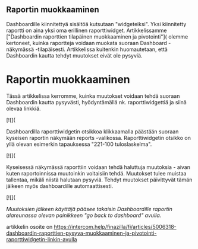 ## Raportin muokkaaminen

Dashboardille kiinnitettyä sisältöä kutsutaan "widgeteiksi". Yksi kiinnitetty raportti on aina yksi oma erillinen raporttiwidget. Artikkelissamme ["Dashboardin raporttien tilapäinen muokkaaminen ja pivotointi"]( olemme kertoneet, kuinka raportteja voidaan muokata suoraan Dashboard -näkymässä -tilapäisesti. Artikkelissa kuitenkin huomautetaan, että Dashboardin kautta tehdyt muutokset eivät ole pysyviä.

# Raportin muokkaaminen

Tässä artikkelissa kerromme, kuinka muutokset voidaan tehdä suoraan Dashboardin kautta pysyvästi, hyödyntämällä nk. raporttiwidgettiä ja siinä olevaa linkkiä.

[![](

Dashboardilla raporttiwidgetin otsikkoa klikkaamalla päästään suoraan kyseisen raportin näkymään reports -valikossa. Raporttiwidgetin otsikko on yllä olevan esimerkin tapauksessa "221-100 tuloslaskelma".

[![](

Kyseisessä näkymässä raporttiin voidaan tehdä haluttuja muutoksia - aivan kuten raportoinnissa muutoinkin voitaisiin tehdä. Muutokset tulee muistaa tallentaa, mikäli niistä halutaan pysyviä. Tehdyt muutokset päivittyvät tämän jälkeen myös dashboardille automaattisesti.

[![](

*Muutoksien jälkeen käyttäjä pääsee takaisin Dashboardille raportin alareunassa olevan painikkeen "go back to dashboard" avulla.* 



artikkelin osoite on https://intercom.help/finazilla/fi/articles/5006318-dashboardin-raporttien-pysyva-muokkaaminen-ja-pivotointi-raporttiwidgetin-linkin-avulla

